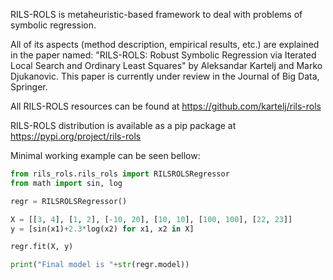 RILS-ROLS is metaheuristic-based framework to deal with problems of symbolic regression. 

All of its aspects (method description, empirical results, etc.) are explained in the paper named:
"RILS-ROLS: Robust Symbolic Regression via Iterated Local Search and Ordinary Least Squares" by Aleksandar Kartelj and Marko Djukanovic. 
This paper is currently under review in the Journal of Big Data, Springer. 

All RILS-ROLS resources can be found at https://github.com/kartelj/rils-rols

RILS-ROLS distribution is available as a pip package at https://pypi.org/project/rils-rols

Minimal working example can be seen bellow:
```python
from rils_rols.rils_rols import RILSROLSRegressor
from math import sin, log

regr = RILSROLSRegressor()

X = [[3, 4], [1, 2], [-10, 20], [10, 10], [100, 100], [22, 23]]
y = [sin(x1)+2.3*log(x2) for x1, x2 in X]

regr.fit(X, y)

print("Final model is "+str(regr.model))
```

